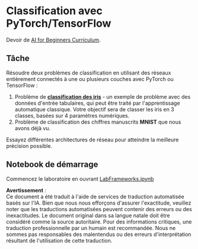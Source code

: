 # Classification avec PyTorch/TensorFlow

Devoir de [AI for Beginners Curriculum](https://github.com/microsoft/ai-for-beginners).

## Tâche

Résoudre deux problèmes de classification en utilisant des réseaux entièrement connectés à une ou plusieurs couches avec PyTorch ou TensorFlow :

1. Problème de **[classification des iris](https://en.wikipedia.org/wiki/Iris_flower_data_set)** - un exemple de problème avec des données d'entrée tabulaires, qui peut être traité par l'apprentissage automatique classique. Votre objectif sera de classer les iris en 3 classes, basées sur 4 paramètres numériques.
2. Problème de classification des chiffres manuscrits **MNIST** que nous avons déjà vu.

Essayez différentes architectures de réseau pour atteindre la meilleure précision possible.

## Notebook de démarrage

Commencez le laboratoire en ouvrant [LabFrameworks.ipynb](../../../../../../lessons/3-NeuralNetworks/05-Frameworks/lab/LabFrameworks.ipynb)

**Avertissement** :  
Ce document a été traduit à l'aide de services de traduction automatisée basés sur l'IA. Bien que nous nous efforçons d'assurer l'exactitude, veuillez noter que les traductions automatisées peuvent contenir des erreurs ou des inexactitudes. Le document original dans sa langue natale doit être considéré comme la source autoritaire. Pour des informations critiques, une traduction professionnelle par un humain est recommandée. Nous ne sommes pas responsables des malentendus ou des erreurs d'interprétation résultant de l'utilisation de cette traduction.